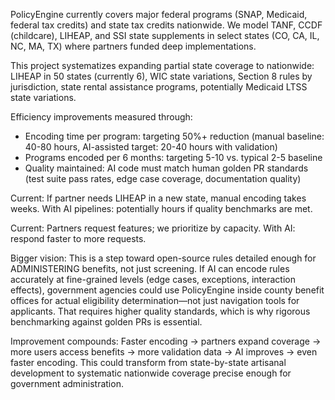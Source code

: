 PolicyEngine currently covers major federal programs (SNAP, Medicaid, federal tax credits) and state tax credits nationwide. We model TANF, CCDF (childcare), LIHEAP, and SSI state supplements in select states (CO, CA, IL, NC, MA, TX) where partners funded deep implementations.

This project systematizes expanding partial state coverage to nationwide: LIHEAP in 50 states (currently 6), WIC state variations, Section 8 rules by jurisdiction, state rental assistance programs, potentially Medicaid LTSS state variations.

Efficiency improvements measured through:
- Encoding time per program: targeting 50%+ reduction (manual baseline: 40-80 hours, AI-assisted target: 20-40 hours with validation)
- Programs encoded per 6 months: targeting 5-10 vs. typical 2-5 baseline
- Quality maintained: AI code must match human golden PR standards (test suite pass rates, edge case coverage, documentation quality)

Current: If partner needs LIHEAP in a new state, manual encoding takes weeks. With AI pipelines: potentially hours if quality benchmarks are met.

Current: Partners request features; we prioritize by capacity. With AI: respond faster to more requests.

Bigger vision: This is a step toward open-source rules detailed enough for ADMINISTERING benefits, not just screening. If AI can encode rules accurately at fine-grained levels (edge cases, exceptions, interaction effects), government agencies could use PolicyEngine inside county benefit offices for actual eligibility determination—not just navigation tools for applicants. That requires higher quality standards, which is why rigorous benchmarking against golden PRs is essential.

Improvement compounds: Faster encoding → partners expand coverage → more users access benefits → more validation data → AI improves → even faster encoding. This could transform from state-by-state artisanal development to systematic nationwide coverage precise enough for government administration.

